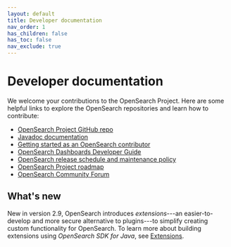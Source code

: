 ```yaml
---
layout: default
title: Developer documentation
nav_order: 1
has_children: false
has_toc: false
nav_exclude: true
---
```


# Developer documentation

We welcome your contributions to the OpenSearch Project. Here are some helpful links to explore the OpenSearch repositories and learn how to contribute:

- [OpenSearch Project GitHub repo](https://github.com/opensearch-project/)
- [Javadoc documentation](https://opensearch.org/javadocs/)
- [Getting started as an OpenSearch contributor](https://github.com/opensearch-project/.github/blob/main/ONBOARDING.md)
- [OpenSearch Dashboards Developer Guide](https://github.com/opensearch-project/OpenSearch-Dashboards/blob/main/DEVELOPER_GUIDE.md)
- [OpenSearch release schedule and maintenance policy](https://opensearch.org/releases.html)
- [OpenSearch Project roadmap](https://github.com/orgs/opensearch-project/projects/1)
- [OpenSearch Community Forum](https://forum.opensearch.org/)

## What's new

New in version 2.9, OpenSearch introduces _extensions_---an easier-to-develop and more secure alternative to plugins---to simplify creating custom functionality for OpenSearch. To learn more about building extensions using _OpenSearch SDK for Java_, see [Extensions]({{site.url}}{{site.baseurl}}/developer-documentation/extensions/).
